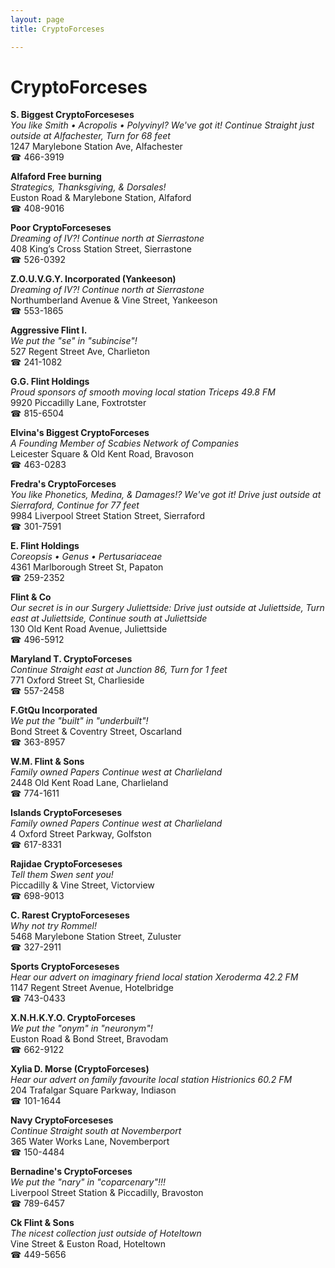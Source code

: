 ```yaml
---
layout: page 
title: CryptoForceses

---
```



# CryptoForceses


 **S. Biggest CryptoForceseses**  
_You like Smith • Acropolis • Polyvinyl? We've got it! 
Continue Straight just outside at Alfachester, Turn for 68 feet_  
1247 Marylebone Station Ave, Alfachester  
☎ 466-3919

**Alfaford Free burning**  
_Strategics, Thanksgiving, & Dorsales!_  
Euston Road & Marylebone Station, Alfaford  
☎ 408-9016

**Poor CryptoForceseses**  
_Dreaming of IV?! 
Continue north at Sierrastone_  
408 King’s Cross Station Street, Sierrastone  
☎ 526-0392

**Z.O.U.V.G.Y. Incorporated (Yankeeson)**  
_Dreaming of IV?! 
Continue north at Sierrastone_  
Northumberland Avenue & Vine Street, Yankeeson  
☎ 553-1865

**Aggressive Flint I.**  
_We put the "se" in "subincise"!_  
527 Regent Street Ave, Charlieton  
☎ 241-1082

**G.G. Flint Holdings**  
_Proud sponsors of smooth moving local station Triceps 49.8 FM_  
9920 Piccadilly Lane, Foxtrotster  
☎ 815-6504

**Elvina's Biggest CryptoForceses**  
_A Founding Member of Scabies Network of Companies_  
Leicester Square & Old Kent Road, Bravoson  
☎ 463-0283

**Fredra's CryptoForceses**  
_You like Phonetics, Medina, & Damages!? We've got it! 
Drive just outside at Sierraford, Continue for 77 feet_  
9984 Liverpool Street Station Street, Sierraford  
☎ 301-7591

**E. Flint Holdings**  
_Coreopsis • Genus • Pertusariaceae_  
4361 Marlborough Street St, Papaton  
☎ 259-2352

**Flint & Co**  
_Our secret is in our Surgery 
Juliettside: Drive just outside at Juliettside, Turn east at Juliettside, Continue south at Juliettside_  
130 Old Kent Road Avenue, Juliettside  
☎ 496-5912

**Maryland T. CryptoForceses**  
_Continue Straight east at Junction 86, Turn for 1 feet_  
771 Oxford Street St, Charlieside  
☎ 557-2458

**F.GtQu Incorporated**  
_We put the "built" in "underbuilt"!_  
Bond Street & Coventry Street, Oscarland  
☎ 363-8957

**W.M. Flint & Sons**  
_Family owned Papers 
Continue west at Charlieland_  
2448 Old Kent Road Lane, Charlieland  
☎ 774-1611

**Islands CryptoForceseses**  
_Family owned Papers 
Continue west at Charlieland_  
4 Oxford Street Parkway, Golfston  
☎ 617-8331

**Rajidae CryptoForceseses**  
_Tell them Swen sent you!_  
Piccadilly & Vine Street, Victorview  
☎ 698-9013

**C. Rarest CryptoForceseses**  
_Why not try Rommel!_  
5468 Marylebone Station Street, Zuluster  
☎ 327-2911

**Sports CryptoForceseses**  
_Hear our advert on imaginary friend local station Xeroderma 42.2 FM_  
1147 Regent Street Avenue, Hotelbridge  
☎ 743-0433

**X.N.H.K.Y.O. CryptoForceses**  
_We put the "onym" in "neuronym"!_  
Euston Road & Bond Street, Bravodam  
☎ 662-9122

**Xylia D. Morse (CryptoForceses)**  
_Hear our advert on family favourite local station Histrionics 60.2 FM_  
204 Trafalgar Square Parkway, Indiason  
☎ 101-1644

**Navy CryptoForceseses**  
_Continue Straight south at Novemberport_  
365 Water Works Lane, Novemberport  
☎ 150-4484

**Bernadine's CryptoForceses**  
_We put the "nary" in "coparcenary"!!!_  
Liverpool Street Station & Piccadilly, Bravoston  
☎ 789-6457

**Ck Flint & Sons**  
_The nicest collection just outside of Hoteltown_  
Vine Street & Euston Road, Hoteltown  
☎ 449-5656

